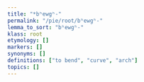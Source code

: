 ```yaml
---
title: "*bʰewgʰ-"
permalink: "/pie/root/bʰewgʰ-"
lemma_to_sort: "bʰewgʰ-"
klass: root
etymology: []
markers: []
synonyms: []
definitions: ["to bend", "curve", "arch"]
topics: []
---
```

